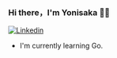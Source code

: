 ### Hi there，I'm Yonisaka 🙋‍♂️
[![Linkedin](https://img.shields.io/badge/-LinkedIn-blue?style=flat&logo=Linkedin&logoColor=white)](https://www.linkedin.com/in/yoni-saka-samudra-920117139/)

- I'm currently learning Go.

